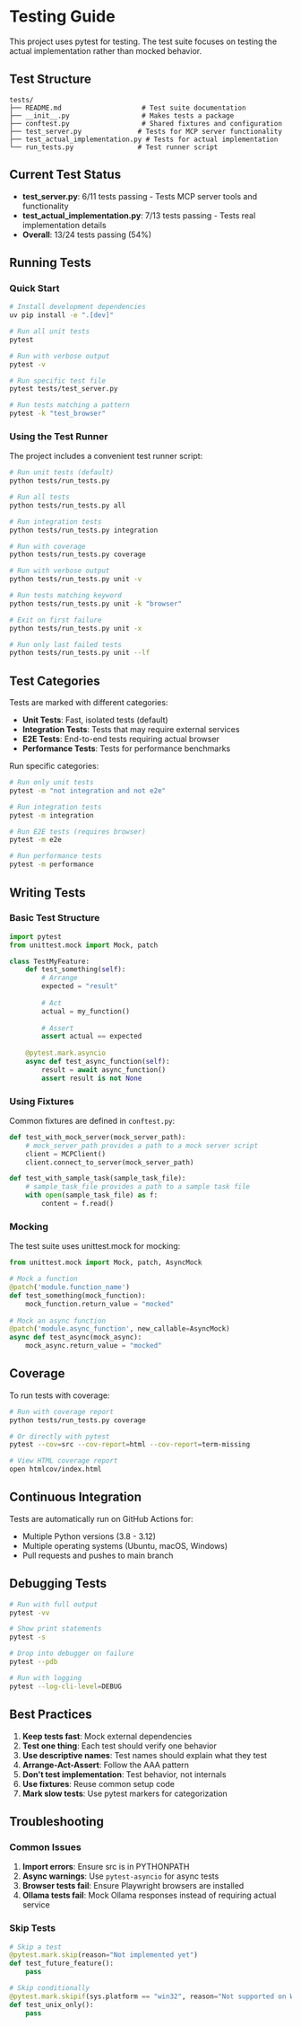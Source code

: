 # Testing Guide

This project uses pytest for testing. The test suite focuses on testing the actual implementation rather than mocked behavior.

## Test Structure

```
tests/
├── README.md                    # Test suite documentation  
├── __init__.py                  # Makes tests a package
├── conftest.py                  # Shared fixtures and configuration
├── test_server.py              # Tests for MCP server functionality
├── test_actual_implementation.py # Tests for actual implementation  
└── run_tests.py                # Test runner script
```

## Current Test Status

- **test_server.py**: 6/11 tests passing - Tests MCP server tools and functionality
- **test_actual_implementation.py**: 7/13 tests passing - Tests real implementation details
- **Overall**: 13/24 tests passing (54%)

## Running Tests

### Quick Start

```bash
# Install development dependencies
uv pip install -e ".[dev]"

# Run all unit tests
pytest

# Run with verbose output
pytest -v

# Run specific test file
pytest tests/test_server.py

# Run tests matching a pattern
pytest -k "test_browser"
```

### Using the Test Runner

The project includes a convenient test runner script:

```bash
# Run unit tests (default)
python tests/run_tests.py

# Run all tests
python tests/run_tests.py all

# Run integration tests
python tests/run_tests.py integration

# Run with coverage
python tests/run_tests.py coverage

# Run with verbose output
python tests/run_tests.py unit -v

# Run tests matching keyword
python tests/run_tests.py unit -k "browser"

# Exit on first failure
python tests/run_tests.py unit -x

# Run only last failed tests
python tests/run_tests.py unit --lf
```

## Test Categories

Tests are marked with different categories:

- **Unit Tests**: Fast, isolated tests (default)
- **Integration Tests**: Tests that may require external services
- **E2E Tests**: End-to-end tests requiring actual browser
- **Performance Tests**: Tests for performance benchmarks

Run specific categories:

```bash
# Run only unit tests
pytest -m "not integration and not e2e"

# Run integration tests
pytest -m integration

# Run E2E tests (requires browser)
pytest -m e2e

# Run performance tests
pytest -m performance
```

## Writing Tests

### Basic Test Structure

```python
import pytest
from unittest.mock import Mock, patch

class TestMyFeature:
    def test_something(self):
        # Arrange
        expected = "result"
        
        # Act
        actual = my_function()
        
        # Assert
        assert actual == expected
    
    @pytest.mark.asyncio
    async def test_async_function(self):
        result = await async_function()
        assert result is not None
```

### Using Fixtures

Common fixtures are defined in `conftest.py`:

```python
def test_with_mock_server(mock_server_path):
    # mock_server_path provides a path to a mock server script
    client = MCPClient()
    client.connect_to_server(mock_server_path)

def test_with_sample_task(sample_task_file):
    # sample_task_file provides a path to a sample task file
    with open(sample_task_file) as f:
        content = f.read()
```

### Mocking

The test suite uses unittest.mock for mocking:

```python
from unittest.mock import Mock, patch, AsyncMock

# Mock a function
@patch('module.function_name')
def test_something(mock_function):
    mock_function.return_value = "mocked"
    
# Mock an async function
@patch('module.async_function', new_callable=AsyncMock)
async def test_async(mock_async):
    mock_async.return_value = "mocked"
```

## Coverage

To run tests with coverage:

```bash
# Run with coverage report
python tests/run_tests.py coverage

# Or directly with pytest
pytest --cov=src --cov-report=html --cov-report=term-missing

# View HTML coverage report
open htmlcov/index.html
```

## Continuous Integration

Tests are automatically run on GitHub Actions for:
- Multiple Python versions (3.8 - 3.12)
- Multiple operating systems (Ubuntu, macOS, Windows)
- Pull requests and pushes to main branch

## Debugging Tests

```bash
# Run with full output
pytest -vv

# Show print statements
pytest -s

# Drop into debugger on failure
pytest --pdb

# Run with logging
pytest --log-cli-level=DEBUG
```

## Best Practices

1. **Keep tests fast**: Mock external dependencies
2. **Test one thing**: Each test should verify one behavior
3. **Use descriptive names**: Test names should explain what they test
4. **Arrange-Act-Assert**: Follow the AAA pattern
5. **Don't test implementation**: Test behavior, not internals
6. **Use fixtures**: Reuse common setup code
7. **Mark slow tests**: Use pytest markers for categorization

## Troubleshooting

### Common Issues

1. **Import errors**: Ensure src is in PYTHONPATH
2. **Async warnings**: Use `pytest-asyncio` for async tests
3. **Browser tests fail**: Ensure Playwright browsers are installed
4. **Ollama tests fail**: Mock Ollama responses instead of requiring actual service

### Skip Tests

```python
# Skip a test
@pytest.mark.skip(reason="Not implemented yet")
def test_future_feature():
    pass

# Skip conditionally
@pytest.mark.skipif(sys.platform == "win32", reason="Not supported on Windows")
def test_unix_only():
    pass
```